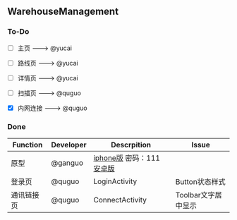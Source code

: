 ## WarehouseManagement

### To-Do

+ [ ] 主页 ---> @yucai
+ [ ] 路线页 ---> @yucai
+ [ ] 详情页 ---> @yucai
+ [ ] 扫描页 ---> @quguo
+ [x] 内网连接 ---> @quguo



### Done

| Function   | Developer | Descrpition                                                  | Issue               |
| ---------- | --------- | ------------------------------------------------------------ | ------------------- |
| 原型       | @ganguo   | [iphone版](https://free.modao.cc/app/c5752c74ba7b3cfb03bf4b0e4a13297bb719b762?simulator_type=device&sticky=) 密码：111  [安卓版](https://free.modao.cc/app/c5752c74ba7b3cfb03bf4b0e4a13297bb719b762?simulator_type=device&sticky=#screen=sk7k1sff6xfiedj) |                     |
| 登录页     | @quguo    | LoginActivity                                                | Button状态样式      |
| 通讯链接页 | @quguo    | ConnectActivity                                              | Toolbar文字居中显示 |

